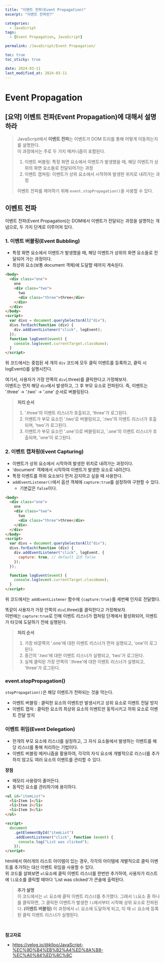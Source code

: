 ```yaml
---
title: "이벤트 전파(Event Propagation)"
excerpt: "이벤트 전파란?"

categories:
  - JavaScript
tags:
  - [Event Propagation, JavaScript]

permalink: /JavaScript/Event Propagation/

toc: true
toc_sticky: true

date: 2024-03-11
last_modified_at: 2024-03-11
---
```


# Event Propagation

## [요약] 이벤트 전파(Event Propagation)에 대해서 설명하라

> JavaScript에서 **이벤트 전파**는 이벤트가 DOM 트리를 통해 어떻게 이동하는지를 설명한다. <br/>
> 이 과정에서는 주로 두 가지 메커니즘이 포함된다.
>
> 1. 이벤트 버블링: 특정 화면 요소에서 이벤트가 발생했을 때, 해당 이벤트가 상위의 화면 요소들로 전달되어가는 과정
> 2. 이벤트 캡쳐링: 이벤트가 상위 요소에서 시작하여 발생한 위치로 내려가는 과정
>
> 이벤트 전파를 제어하기 위해 `event.stopPropagation()`을 사용할 수 있다.

## 이벤트 전파

이벤트 전파(Event Propagation)는 DOM에서 이벤트가 전달되는 과정을 설명하는 개념으로, 두 가지 단계로 이루어져 있다.

### 1. 이벤트 버블링(Event Bubbling)

- 특정 화면 요소에서 이벤트가 발생했을 때, 해당 이벤트가 상위의 화면 요소들로 전달되어 가는 과정이다.
- 최상위 요소(보통 document 객체)에 도달할 때까지 계속된다.

```html
<body>
  <div class="one">
    one
    <div class="two">
      two
      <div class="three">three</div>
    </div>
  </div>
</body>
<script>
  var divs = document.querySelectorAll("div");
  divs.forEach(function (div) {
    div.addEventListener("click", logEvent);
  });
  function logEvent(event) {
    console.log(event.currentTarget.className);
  }
</script>
```

위 코드에서는 중첩된 세 개의 `div` 코드에 모두 클릭 이벤트를 등록하고, 클릭 시 logEvent()를 실행시킨다.

여기서, 사용자가 가장 안쪽의 `div`(.three)를 클릭한다고 가정해보자. <br/>
이벤트는 먼저 해당 `div`에서 발생하고, 그 후 부모 요소로 전파된다. 즉, 이벤트는 '.three' → '.two' → '.one' 순서로 버블링된다.

> **처리 순서**
>
> 1. '.three'의 이벤트 리스너가 호출되고, 'three'가 로그된다.
> 2. 이벤트가 부모 요소인 '.two'로 버블링되고, '.two'의 이벤트 리스너가 호출되며, 'two'가 로그된다.
> 3. 이벤트가 부모 요소인 '.one'으로 버블링되고, '.one'의 이벤트 리스너가 호출되며, 'one'이 로그된다.

### 2. 이벤트 캡쳐링(Event Capturing)

- 이벤트가 상위 요소에서 시작하여 발생한 위치로 내려가는 과정이다.
- 'document' 객체에서 시작하여 이벤트가 발생한 요소로 내려간다.
- 특정 이벤트를 하위 요소보다 먼저 감지하고 싶을 때 사용한다.
- `addEventListener()`에서 옵션 객체에 `capture:true`를 설정하여 구현할 수 있다.
  - 기본값은 `false`이다.

```html
<body>
  <div class="one">
    one
    <div class="two">
      two
      <div class="three">three</div>
    </div>
  </div>
</body>
<script>
  var divs = document.querySelectorAll("div");
  divs.forEach(function (div) {
    div.addEventListener("click", logEvent, {
      capture: true, // default 값은 false
    });
  });

  function logEvent(event) {
    console.log(event.currentTarget.className);
  }
</script>
```

위 코드에서는 `addEventListener` 함수에 `{capture:true}`를 세번째 인자로 전달했다.

똑같이 사용자가 가장 안쪽의 `div`(.three)를 클릭한다고 가정해보자. <br/>
이번에는 `capture:true`로 인해 이벤트 리스너가 캡쳐링 단계에서 활성화되어, 이벤트가 타깃에 도달하기 전에 실행된다.

> **처리 순서**
>
> 1. 가장 바깥쪽의 '.one'에 대한 이벤트 리스너가 먼저 실행되고, 'one'이 로그된다.
> 2. 중간의 '.two'에 대한 이벤트 리스너가 실행되고, 'two'가 로그된다.
> 3. 실제 클릭된 가장 안쪽의 '.three'에 대한 이벤트 리스너가 실행되고, 'three'가 로그된다.

### event.stopPropagation()

`stopPropagation()`은 해당 이벤트가 전파되는 것을 막는다.

- 이벤트 버블링 : 클릭한 요소의 이벤트만 발생시키고 상위 요소로 이벤트 전달 방지
- 이벤트 캡처 : 클릭한 요소의 최상위 요소의 이벤트만 동작시키고 하위 요소로 이벤트 전달 방지

### 이벤트 위임(Event Delegation)

- 한개의 부모 요소에 리스너를 설정하고, 그 자식 요소들에서 발생하는 이벤트를 해당 리스너를 통해 처리하는 기법이다.
- 이벤트 버블링 메커니즘을 활용하여, 각각의 자식 요소에 개별적으로 리스너를 추가하지 않고도 여러 요소의 이벤트를 관리할 수 있다.

**장점**

- 메모리 사용량이 줄어든다.
- 동적인 요소를 관리하기에 용이하다.

```html
<ul id="itemList">
  <li>Item 1</li>
  <li>Item 2</li>
  <li>Item 3</li>
</ul>

<script>
  document
    .getElementById("itemList")
    .addEventListener("click", function (event) {
      console.log("List was clicked");
    });
</script>
```

html에서 여러개의 리스트 아이템이 있는 경우, 각각의 아이템에 개별적으로 클릭 이벤트를 추가하는 대신 이벤트 위임을 사용할 수 있다. <br/>
위 코드를 살펴보면 `ul`요소에 클릭 이벤트 리스너를 한번만 추가하여, 사용자가 리스트에 `li`요소를 클릭할 때마다 'List was clicked'가 콘솔에 출력된다.

> **추가 설명** <br/>
> 이 코드에서는 `ul` 요소에 클릭 이벤트 리스너를 추가했다. 그래서 `li`요소 중 하나를 클릭하면, 그 클릭한 이벤트가 발생한 `li`에서부터 시작해 상위 요소로 전파된다. **(이벤트 버블링)** 이 과정에서 `ul` 요소에 도달하게 되고, 이 때 `ul` 요소에 등록된 클릭 이벤트 리스너가 실행된다.

<br/>

**참고자료**

- https://velog.io/@klloo/JavaScript-%EC%9D%B4%EB%B2%A4%ED%8A%B8-%EC%A0%84%ED%8C%8C
